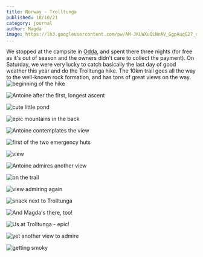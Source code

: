 ```yaml
---
title: Norway - Trolltunga
published: 18/10/21
category: journal
author: Magda
image: https://lh3.googleusercontent.com/pw/AM-JKLWXuQLNnAV_GgpAuqG27_qW_MBbSNxONT1g6HPX-9yaB42GRWVyOKGWHlcghqqgTiVpDLZkhvgdXWBhb-wrhPafozRfSflOipfeGeAZmwVoiyLUFjd1W3IvmGNfSF5T-kIe2f8yG1MC72yhfo4ZxZxz=w2092-h1394-no?authuser=0
...
```


We stopped at the campsite in [Odda](https://goo.gl/maps/xV3F4GLVznosjDzj8), and spent there three nights (for free as it's out of season and the owners didn't care to collect the payment). On Saturday, we were very lucky to catch basically the last day of good weather this year and do the Trolltunga hike. The 10km trail goes all the way to the well-known rock formation, and has tons of great views on the way.
![beginning of the hike](https://lh3.googleusercontent.com/pw/AM-JKLW0ucP70CL9zYlfbFEHIRoGXahonLAsg5_txEhXhLbKiwZZvdwGGrJ6ajJ62NrltdfBGWhnkPaEwlJQ7J8VcfDCSorL7ZOEgSwQfYHI873rrgRxPYS6CpAIOozUC9vFy71w5Cp8xfuu-x1uMGzGQ8ge=w2092-h1394-no?authuser=0)

![Antoine after the first, longest ascent](https://lh3.googleusercontent.com/pw/AM-JKLWY0QGLH22U9rx1I4HJyEzoyGDa5qb1OHwRJ3BjZKcf_M_FyQfVsgs_IKIj6kFcX3Zy9PNtCAEbUhoRokpueO6oZDUV4elFqGZGfqpk4Hkv747UcfHOD4pOQuFOp3bHPBFLfs599qGT8Uj-dhjJrIAC=w2092-h1394-no?authuser=0)

![cute little pond](https://lh3.googleusercontent.com/pw/AM-JKLWXuQLNnAV_GgpAuqG27_qW_MBbSNxONT1g6HPX-9yaB42GRWVyOKGWHlcghqqgTiVpDLZkhvgdXWBhb-wrhPafozRfSflOipfeGeAZmwVoiyLUFjd1W3IvmGNfSF5T-kIe2f8yG1MC72yhfo4ZxZxz=w2092-h1394-no?authuser=0)

![epic mountains in the back](https://lh3.googleusercontent.com/pw/AM-JKLWgGPKvOiALozLd_BIr3YtEIB06OxXzoblQHJMWVUmh7YBy7PdUbx37a6r6Yyk2I57ZEDgTvD0ns9pMifgvUiX7tw3tLRZxtXAiyEKn6wynkaGdrYq4jxlwxRAHxImD5Lro9wSpO9kVoHEJMvTyNuv1=w2092-h1394-no?authuser=0)

![Antoine contemplates the view](https://lh3.googleusercontent.com/pw/AM-JKLXGUaqR1KHna9LnCNn5IVJFsM4Vqi_wnHiH_Kz_QVschLwoBjRZ-RKgHO56ZI_nSkqen9p4a4Ji97aFJ1NCXyFZY-q4nLftUhGhurCdfR4Cw-kHxgDWj9Grn8MThs0tUSA5ujl_94_yjOAIRkJkBqJI=w2092-h1394-no?authuser=0)

![first of the two emergency huts](https://lh3.googleusercontent.com/pw/AM-JKLVLrGcGb4WVQKKmTTVzfB5LSu_FutnEciIlOuHCqnaJawsRRY3z1ZhfepuJONErXtElqOEXobW0rvC25f856gOwexwrkBBlcYUQ3O0SztE3aLxXvc1QkYPIQ2_cyvb0OxfOLRLTk5SdUk0bW-YWBwhj=w2092-h1394-no?authuser=0)

![view](https://lh3.googleusercontent.com/pw/AM-JKLWhJM7JOoGSVVjCYTtdUrHhjzcDdJEPCkiExWzMOa-jFzRMyBFx8IslO0trfF35nUFiZg62doybl-IuResQzhqwUUECZRc-8rrjlNsSSiLSN92CUkEA39HvIeI-wqWA1PZptugRAIzTghdrvZPtAU4Z=w2092-h1394-no?authuser=0)

![Antoine admires another view](https://lh3.googleusercontent.com/pw/AM-JKLXgFpx_lv-Epn67L4_5gPSYCFfCulGKcFwIYr6VgN6Ax4uzsuHvjL6_nYPMQssU1ns4FeBZ6hRveOJ0Ojd1PMFohjNK5Y5YcQ6DqN0ZxESPyxoGjSf5hXvAnrPqGhwxKwEqBNYdvC5kYIVWCEzIY0l2=w2092-h1394-no?authuser=0)

![on the trail](https://lh3.googleusercontent.com/pw/AM-JKLXIa5G4ojP_Ti2qTkHCr-CWhqo7TWgr6eF4NZZ042aZBXa48pemEj3p3t9bOzDDplYiU2bPYIkEzp7bNgHB40y_sbZZRdVyuvFEWxuiJBQednicZF06sLRVL93Fc6c-362YdvDaVOL3Zf8-jTnwRan9=w2092-h1394-no?authuser=0)

![view admiring again](https://lh3.googleusercontent.com/pw/AM-JKLVPk0eQW4bwobGldgv63tkGJGr1cSw3rFtqGmmIT8jldqs-LnZyq8sca0BficFQXgw58CVkH_Q2Rd18st-DiK1yuofruMSyWq6RepTTSP4zhWuOR0-sbH03lAG3zyfbbxL-Re_2L_I01WP1H-155kh7=w2092-h1394-no?authuser=0)

![snack next to Trolltunga](https://lh3.googleusercontent.com/pw/AM-JKLUloSnmwtUjPTMLbxT9bZVEQzIUNa1ZovTvxld5U93k0HdbRjbQnAx6EDQ_SOeZjP5jMrt1V1cYs6-ZDA8tm2IHmOHycj5QlwPyjqBh_voYLHSgotKemiqmKkFNvLZu4s0orzLb9ahzNrZ5MGXZRpYS=w2092-h1394-no?authuser=0)

![And Magda's there, too!](https://lh3.googleusercontent.com/pw/AM-JKLV9-3HOKi2DkY-Tr7gaG4JBoKhFp5UQGnxweDmAszIl4abgnHvCbIw-imoHvD9RV2NAGeIs-mzT80y-TrEw8wuQho3VWC_-BQEA69eSxH2R0_SU-6EqxjfVCEK8XCBimwmKTEPnhrPwYr5To3Gw_BsF=w2092-h1394-no?authuser=0)

![Us at Trolltunga - epic!](https://lh3.googleusercontent.com/pw/AM-JKLXjz4O3Thl9i9k9AmvCqkqLcHv8kNttkZtVB3pcxc2gLjrsvF5IuJ7Vv2rYvbVFhsiJpnTw00oeqFMcCUOiWXglAO21CLupdzNSwkTkTRqd-p2cZi8Nn8I28GvVQIVtuXbuyUtv6-8hHN3cjliuSPza=w2092-h1394-no?authuser=0)

![yet another view to admire](https://lh3.googleusercontent.com/pw/AM-JKLWkahivU62GmwTGsHhujRRlmtNzEpNloQWwi3ZZMcXyypmgDBwYDHXLDpkvp-4Z2XWiOlz6duViV02SN0x9jKzvXqGUHhM4bBlmVVxEWKrhdd_p5pHveuCMo7jdwZSBqLwYVVz3D0YoxPgDPLHSovBf=w2092-h1394-no?authuser=0)

![getting smoky](https://lh3.googleusercontent.com/pw/AM-JKLUD1DL2-WY45-eJthl8pQT675lenP0v739UnOj7UNdhDGLVYEfOshEWAGCWiBe1rilq4DTtQi1yqofqRHlMybIZ_DLsPhbNvoCV-RBVM82f3VB2ojNkh0VSmlX4tfgDiN-P8n_PE1FWyTyIhmZTps4Y=w2092-h1394-no?authuser=0)


